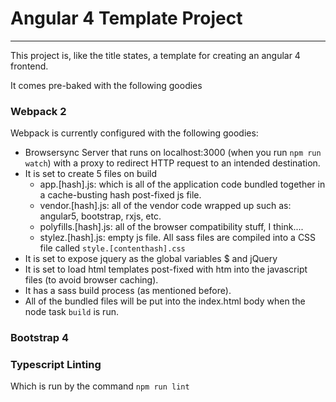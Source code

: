 # Angular 4 Template Project

---

This project is, like the title states, a template for creating an angular 4 frontend.

It comes pre-baked with the following goodies

### Webpack 2

Webpack is currently configured with the following goodies:

- Browsersync Server that runs on localhost:3000 (when you run `npm run watch`) with a proxy to redirect HTTP request to an intended destination.
- It is set to create 5 files on build
    - app.[hash].js: which is all of the application code bundled together in a cache-busting hash post-fixed js file.
    - vendor.[hash].js: all of the vendor code wrapped up such as: angular5, bootstrap, rxjs, etc.
    - polyfills.[hash].js: all of the browser compatibility stuff, I think....
    - stylez.[hash].js: empty js file. All sass files are compiled into a CSS file called `style.[contenthash].css`
- It is set to expose jquery as the global variables $ and jQuery
- It is set to load html templates post-fixed with htm into the javascript files (to avoid browser caching).
- It has a sass build process (as mentioned before).
- All of the bundled files will be put into the index.html body when the node task `build` is run.

### Bootstrap 4

### Typescript Linting
Which is run by the command `npm run lint`

